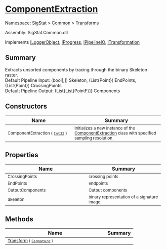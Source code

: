 # [ComponentExtraction](./ComponentExtraction.md)

Namespace: [SigStat]() > [Common](./../README.md) > [Transforms](./README.md)

Assembly: SigStat.Common.dll

Implements [ILoggerObject](./../ILoggerObject.md), [IProgress](./../Helpers/IProgress.md), [IPipelineIO](./../Pipeline/IPipelineIO.md), [ITransformation](./../ITransformation.md)

## Summary
Extracts unsorted components by tracing through the binary Skeleton raster.  <br>Default Pipeline Input: (bool[,]) Skeleton, (List{Point}) EndPoints, (List{Point}) CrossingPoints<br>Default Pipeline Output: (List{List{PointF}}) Components

## Constructors

| Name | Summary | 
| --- | --- | 
| <sub>ComponentExtraction ( [`Int32`](https://docs.microsoft.com/en-us/dotnet/api/System.Int32) )</sub><img width=160>| <sub>Initializes a new instance of the [ComponentExtraction](https://github.com/hargitomi97/sigstat/blob/master/docs/md/SigStat/Common/Transforms/ComponentExtraction.md) class with specified sampling resolution.</sub>| <br>


## Properties

| Name | Summary | 
| --- | --- | 
| <sub>CrossingPoints</sub><img width=160>| <sub>crossing points</sub>| <br>
| <sub>EndPoints</sub><img width=160>| <sub>endpoints</sub>| <br>
| <sub>OutputComponents</sub><img width=160>| <sub>Output components</sub>| <br>
| <sub>Skeleton</sub><img width=160>| <sub>binary representation of a signature image</sub>| <br>


## Methods

| Name | Summary | 
| --- | --- | 
| <sub>[Transform](./Methods/ComponentExtraction-100663567.md) ( [`Signature`](./../Signature.md) )</sub><img width=160>| <sub></sub>| <br>


